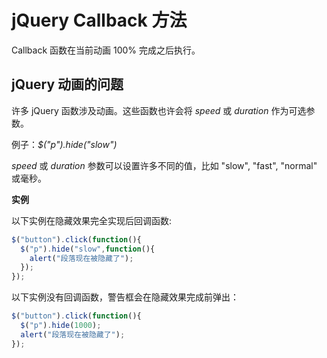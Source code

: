 # jQuery Callback 方法

Callback 函数在当前动画 100% 完成之后执行。

## jQuery 动画的问题

许多 jQuery 函数涉及动画。这些函数也许会将 *speed* 或 *duration* 作为可选参数。

例子：*$("p").hide("slow")*

*speed* 或 *duration* 参数可以设置许多不同的值，比如 "slow", "fast", "normal" 或毫秒。

**实例**

以下实例在隐藏效果完全实现后回调函数:

<!--sec data-title="实例" data-filename="jquery_hide_callback" ces-->
```javascript
$("button").click(function(){
  $("p").hide("slow",function(){
    alert("段落现在被隐藏了");
  });
});
```
<!--endsec-->

以下实例没有回调函数，警告框会在隐藏效果完成前弹出：

<!--sec data-title="实例" data-filename="jquery_hide_no_callback" ces-->
```javascript
$("button").click(function(){
  $("p").hide(1000);
  alert("段落现在被隐藏了");
});
```
<!--endsec-->